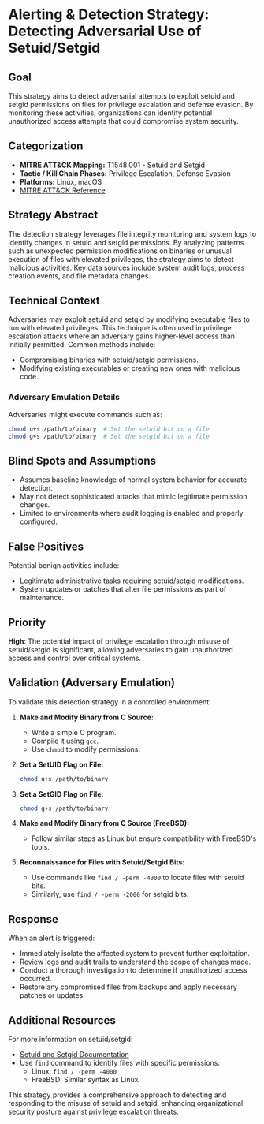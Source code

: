 # Alerting & Detection Strategy: Detecting Adversarial Use of Setuid/Setgid

## **Goal**
This strategy aims to detect adversarial attempts to exploit setuid and setgid permissions on files for privilege escalation and defense evasion. By monitoring these activities, organizations can identify potential unauthorized access attempts that could compromise system security.

## **Categorization**

- **MITRE ATT&CK Mapping:** T1548.001 - Setuid and Setgid
- **Tactic / Kill Chain Phases:** Privilege Escalation, Defense Evasion
- **Platforms:** Linux, macOS
- [MITRE ATT&CK Reference](https://attack.mitre.org/techniques/T1548/001)

## **Strategy Abstract**
The detection strategy leverages file integrity monitoring and system logs to identify changes in setuid and setgid permissions. By analyzing patterns such as unexpected permission modifications on binaries or unusual execution of files with elevated privileges, the strategy aims to detect malicious activities. Key data sources include system audit logs, process creation events, and file metadata changes.

## **Technical Context**
Adversaries may exploit setuid and setgid by modifying executable files to run with elevated privileges. This technique is often used in privilege escalation attacks where an adversary gains higher-level access than initially permitted. Common methods include:

- Compromising binaries with setuid/setgid permissions.
- Modifying existing executables or creating new ones with malicious code.

### Adversary Emulation Details
Adversaries might execute commands such as:
```bash
chmod u+s /path/to/binary  # Set the setuid bit on a file
chmod g+s /path/to/binary  # Set the setgid bit on a file
```

## **Blind Spots and Assumptions**
- Assumes baseline knowledge of normal system behavior for accurate detection.
- May not detect sophisticated attacks that mimic legitimate permission changes.
- Limited to environments where audit logging is enabled and properly configured.

## **False Positives**
Potential benign activities include:
- Legitimate administrative tasks requiring setuid/setgid modifications.
- System updates or patches that alter file permissions as part of maintenance.

## **Priority**
**High**: The potential impact of privilege escalation through misuse of setuid/setgid is significant, allowing adversaries to gain unauthorized access and control over critical systems.

## **Validation (Adversary Emulation)**
To validate this detection strategy in a controlled environment:

1. **Make and Modify Binary from C Source:**
   - Write a simple C program.
   - Compile it using `gcc`.
   - Use `chmod` to modify permissions.

2. **Set a SetUID Flag on File:**
   ```bash
   chmod u+s /path/to/binary
   ```

3. **Set a SetGID Flag on File:**
   ```bash
   chmod g+s /path/to/binary
   ```

4. **Make and Modify Binary from C Source (FreeBSD):**
   - Follow similar steps as Linux but ensure compatibility with FreeBSD's tools.

5. **Reconnaissance for Files with Setuid/Setgid Bits:**
   - Use commands like `find / -perm -4000` to locate files with setuid bits.
   - Similarly, use `find / -perm -2000` for setgid bits.

## **Response**
When an alert is triggered:
- Immediately isolate the affected system to prevent further exploitation.
- Review logs and audit trails to understand the scope of changes made.
- Conduct a thorough investigation to determine if unauthorized access occurred.
- Restore any compromised files from backups and apply necessary patches or updates.

## **Additional Resources**
For more information on setuid/setgid:
- [Setuid and Setgid Documentation](https://man7.org/linux/man-pages/man2/setuid.2.html)
- Use `find` command to identify files with specific permissions: 
  - Linux: `find / -perm -4000`
  - FreeBSD: Similar syntax as Linux.

This strategy provides a comprehensive approach to detecting and responding to the misuse of setuid and setgid, enhancing organizational security posture against privilege escalation threats.